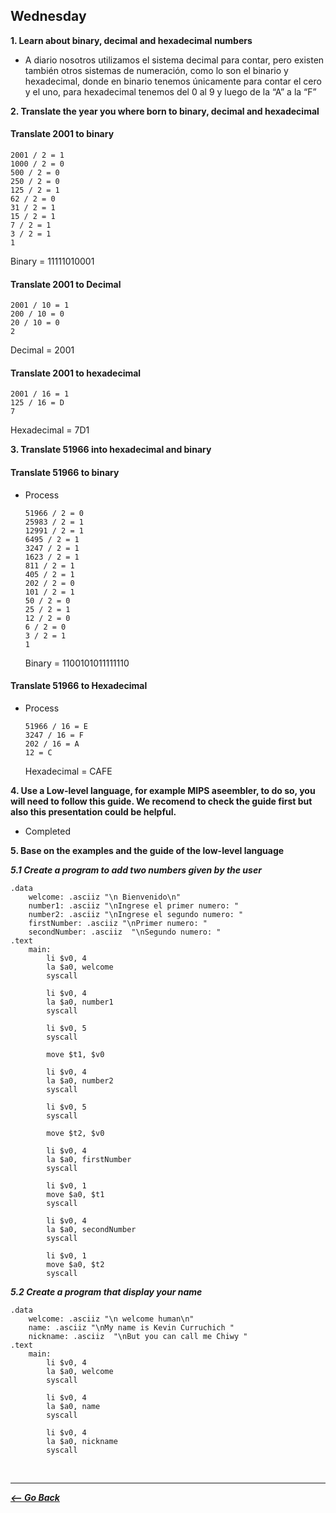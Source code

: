 ## Wednesday

**1. Learn about binary, decimal and hexadecimal numbers**

- A diario nosotros utilizamos el sistema decimal para contar, pero existen también otros sistemas de numeración, como lo son el binario y hexadecimal, donde en binario tenemos únicamente para contar el cero y el uno, para hexadecimal tenemos del 0 al 9 y luego de la “A” a la “F”

**2. Translate the year you where born to binary, decimal and hexadecimal**

#### Translate 2001 to binary

```
2001 / 2 = 1
1000 / 2 = 0
500 / 2 = 0
250 / 2 = 0
125 / 2 = 1
62 / 2 = 0
31 / 2 = 1
15 / 2 = 1
7 / 2 = 1
3 / 2 = 1
1
```

Binary = 11111010001

#### Translate 2001 to Decimal

```
2001 / 10 = 1
200 / 10 = 0
20 / 10 = 0
2
```

Decimal = 2001

#### Translate 2001 to hexadecimal

```
2001 / 16 = 1
125 / 16 = D
7
```

Hexadecimal = 7D1

**3. Translate 51966 into hexadecimal and binary**

#### Translate 51966 to binary

- Process
  ```
  51966 / 2 = 0
  25983 / 2 = 1
  12991 / 2 = 1
  6495 / 2 = 1
  3247 / 2 = 1
  1623 / 2 = 1
  811 / 2 = 1
  405 / 2 = 1
  202 / 2 = 0
  101 / 2 = 1
  50 / 2 = 0
  25 / 2 = 1
  12 / 2 = 0
  6 / 2 = 0
  3 / 2 = 1
  1
  ```
  Binary = 1100101011111110

#### Translate 51966 to Hexadecimal

- Process
  ```
  51966 / 16 = E
  3247 / 16 = F
  202 / 16 = A
  12 = C
  ```
  Hexadecimal = CAFE

**4. Use a Low-level language, for example MIPS aseembler, to do so, you will need to follow this guide. We recomend to check the guide first but also this presentation could be helpful.**

- Completed

**5. Base on the examples and the guide of the low-level language**

**_5.1 Create a program to add two numbers given by the user_**

```
.data
	welcome: .asciiz "\n Bienvenido\n"
	number1: .asciiz "\nIngrese el primer numero: "
	number2: .asciiz "\nIngrese el segundo numero: "
	firstNumber: .asciiz "\nPrimer numero: "
	secondNumber: .asciiz  "\nSegundo numero: "
.text
	main:
		li $v0, 4
		la $a0, welcome
		syscall

		li $v0, 4
		la $a0, number1
		syscall

		li $v0, 5
		syscall

		move $t1, $v0

		li $v0, 4
		la $a0, number2
		syscall

		li $v0, 5
		syscall

		move $t2, $v0

		li $v0, 4
		la $a0, firstNumber
		syscall

		li $v0, 1
		move $a0, $t1
		syscall

		li $v0, 4
		la $a0, secondNumber
		syscall

		li $v0, 1
		move $a0, $t2
		syscall
```

**_5.2 Create a program that display your name_**

```
.data
	welcome: .asciiz "\n welcome human\n"
	name: .asciiz "\nMy name is Kevin Curruchich "
	nickname: .asciiz  "\nBut you can call me Chiwy "
.text
	main:
		li $v0, 4
		la $a0, welcome
		syscall

		li $v0, 4
		la $a0, name
		syscall

		li $v0, 4
		la $a0, nickname
		syscall
```

<br>
<hr>

**_[<-- Go Back](../../week1/)_**
